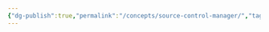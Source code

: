 ```yaml
---
{"dg-publish":true,"permalink":"/concepts/source-control-manager/","tags":["concept/SRE/cloud/azure"]}
---
```


